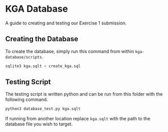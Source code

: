 # KGA Database

A guide to creating and testing our Exercise 1 submission.

## Creating the Database

To create the database, simply run this command from within `kga-database/scripts`.

```bash
sqlite3 kga.sqlt < create_kga.sql
```

## Testing Script

The testing script is written python and can be run from this folder with the following command.

```bash
python3 database_test.py kga.sqlt
```

If running from another location replace `kga.sqlt` with the path to the database file you wish to target.